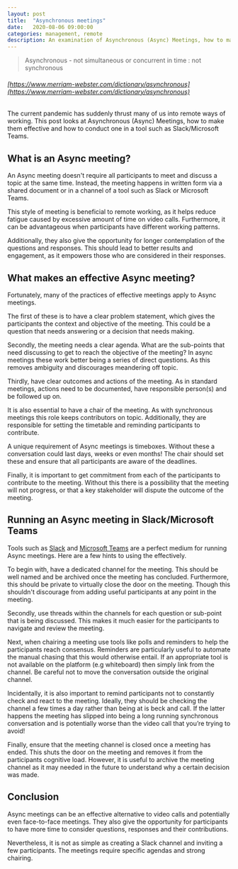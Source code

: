 ```yaml
---
layout: post
title:  "Asynchronous meetings"
date:   2020-08-06 09:00:00
categories: management, remote
description: An examination of Asynchronous (Async) Meetings, how to make them effective and how to conduct one in a tool such as Slack/Microsoft Teams.
---
```


> Asynchronous - not simultaneous or concurrent in time : not synchronous
###### [https://www.merriam-webster.com/dictionary/asynchronous](https://www.merriam-webster.com/dictionary/asynchronous)

The current pandemic has suddenly thrust many of us into remote ways of working.  This post looks at Asynchronous (Async) Meetings, how to make them effective and how to conduct one in a tool such as Slack/Microsoft Teams.

## What is an Async meeting?

An Async meeting doesn't require all participants to meet and discuss a topic at the same time.  Instead, the meeting happens in written form via a shared document or in a channel of a tool such as Slack or Microsoft Teams.

This style of meeting is beneficial to remote working, as it helps reduce fatigue caused by excessive amount of time on video calls.  Furthermore, it can be advantageous when participants have different working patterns.

Additionally, they also give the opportunity for longer contemplation of the questions and responses.  This should lead to better results and engagement, as it empowers those who are considered in their responses.

## What makes an effective Async meeting?  

Fortunately, many of the practices of effective meetings apply to Async meetings. 

The first of these is to have a clear problem statement, which gives the participants the context and objective of the meeting. This could be a question that needs answering or a decision that needs making.

Secondly, the meeting needs a clear agenda. What are the sub-points that need discussing to get to reach the objective of the meeting? In async meetings these work better being a series of direct questions.  As this removes ambiguity and discourages meandering off topic.

Thirdly, have clear outcomes and actions of the meeting. As in standard meetings, actions need to be documented, have responsible person(s) and be followed up on.

It is also essential to have a chair of the meeting. As with synchronous meetings this role keeps contributors on topic. Additionally, they are responsible for setting the timetable and reminding participants to contribute.

A unique requirement of Async meetings is timeboxes. Without these a conversation could last days, weeks or even months! The chair should set these and ensure that all participants are aware of the deadlines.

Finally, it is important to get commitment from each of the participants to contribute to the meeting.  Without this there is a possibility that the meeting will not progress, or that a key stakeholder will dispute the outcome of the meeting.

## Running an Async meeting in Slack/Microsoft Teams

Tools such as [Slack](https://slack.com) and [Microsoft Teams](http://teams.microsoft.com) are a perfect medium for running Async meetings. Here are a few hints to using the effectively.

To begin with, have a dedicated channel for the meeting.  This should be well named and be archived once the meeting has concluded.  Furthermore, this should be private to virtually close the door on the meeting. Though this shouldn't discourage from adding useful participants at any point in the meeting.

Secondly, use threads within the channels for each question or sub-point that is being discussed. This makes it much easier for the participants to navigate and review the meeting.

Next, when chairing a meeting use tools like polls and reminders to help the participants reach consensus.  Reminders are particularly useful to automate the manual chasing that this would otherwise entail.  If an appropriate tool is not available on the platform (e.g whiteboard) then simply link from the channel.  Be careful not to move the conversation outside the original channel.

Incidentally, it is also important to remind participants not to constantly check and react to the meeting. Ideally, they should be checking the channel a few times a day rather than being at is beck and call.  If the latter happens the meeting has slipped into being a long running synchronous conversation and is potentially worse than the video call that you’re trying to avoid!

Finally, ensure that the meeting channel is closed once a meeting has ended. This shuts the door on the meeting and removes it from the participants cognitive load.  However, it is useful to archive the meeting channel as it may needed in the future to understand why a certain decision was made.

## Conclusion 

Async meetings can be an effective alternative to video calls and potentially even face-to-face meetings.  They also give the opportunity for participants to have more time to consider questions, responses and their contributions.

Nevertheless, it is not as simple as creating a Slack channel and inviting a few participants.  The meetings require specific agendas and strong chairing.